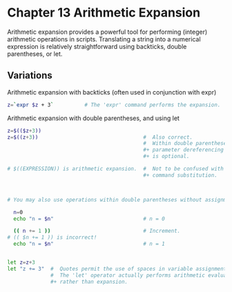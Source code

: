 # Chapter 13 Arithmetic Expansion

Arithmetic expansion provides a powerful tool for performing (integer) arithmetic operations in scripts. Translating a string into a numerical expression is relatively straightforward using backticks, double parentheses, or let.


## Variations

Arithmetic expansion with backticks (often used in conjunction with expr)

```sh
z=`expr $z + 3`          # The 'expr' command performs the expansion.
```

Arithmetic expansion with double parentheses, and using let

```sh
z=$(($z+3))
z=$((z+3))                                  #  Also correct.
                                            #  Within double parentheses,
                                            #+ parameter dereferencing
                                            #+ is optional.

# $((EXPRESSION)) is arithmetic expansion.  #  Not to be confused with
                                            #+ command substitution.



# You may also use operations within double parentheses without assignment.

  n=0
  echo "n = $n"                             # n = 0

  (( n += 1 ))                              # Increment.
# (( $n += 1 )) is incorrect!
  echo "n = $n"                             # n = 1


let z=z+3
let "z += 3"  #  Quotes permit the use of spaces in variable assignment.
              #  The 'let' operator actually performs arithmetic evaluation,
              #+ rather than expansion.
```



